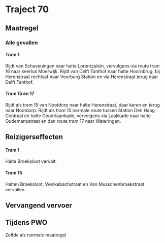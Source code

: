 # Traject 70 
## Maatregel
### Alle gevallen

#### Tram 1
Rijdt van Scheveningen naar halte Lorentzplein, vervolgens via route tram 16 naar keerlus Moerwijk.
Rijdt van Delft Tanthof naar halte Hoornbrug, bij Herenstraat rechtsaf naar Voorburg Station en via Herenstraat terug naar Delft Tanthof.

#### Tram 15 en 17
Rijdt als tram 15 van Nootdorp naar halte Herenstraat, daar keren en terug naar Nootdorp.
Rijdt als tram 15 normale route tussen Station Den Haag Centraal en halte Goudriaankade, vervolgens via Laakkade naar halte Oudemansstraat en dan route tram 17 naar Wateringen.

## Reizigerseffecten

#### Tram 1
Halte Broeksloot vervalt.

#### Tram 15
Halten Broeksloot, Wenkebachstraat en Van Musschenbroekstraat vervallen.

## Vervangend vervoer

## Tijdens PWO
Zelfde als normale maatregel

